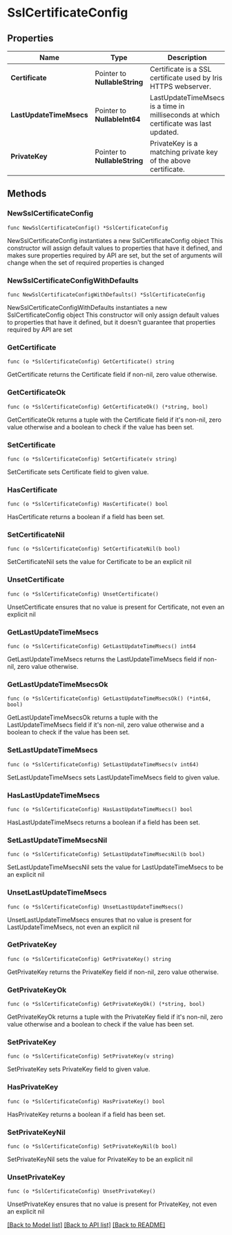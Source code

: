 # SslCertificateConfig

## Properties

Name | Type | Description | Notes
------------ | ------------- | ------------- | -------------
**Certificate** | Pointer to **NullableString** | Certificate is a SSL certificate used by Iris HTTPS webserver. | [optional] 
**LastUpdateTimeMsecs** | Pointer to **NullableInt64** | LastUpdateTimeMsecs is a time in milliseconds at which certificate was last updated. | [optional] 
**PrivateKey** | Pointer to **NullableString** | PrivateKey is a matching private key of the above certificate. | [optional] 

## Methods

### NewSslCertificateConfig

`func NewSslCertificateConfig() *SslCertificateConfig`

NewSslCertificateConfig instantiates a new SslCertificateConfig object
This constructor will assign default values to properties that have it defined,
and makes sure properties required by API are set, but the set of arguments
will change when the set of required properties is changed

### NewSslCertificateConfigWithDefaults

`func NewSslCertificateConfigWithDefaults() *SslCertificateConfig`

NewSslCertificateConfigWithDefaults instantiates a new SslCertificateConfig object
This constructor will only assign default values to properties that have it defined,
but it doesn't guarantee that properties required by API are set

### GetCertificate

`func (o *SslCertificateConfig) GetCertificate() string`

GetCertificate returns the Certificate field if non-nil, zero value otherwise.

### GetCertificateOk

`func (o *SslCertificateConfig) GetCertificateOk() (*string, bool)`

GetCertificateOk returns a tuple with the Certificate field if it's non-nil, zero value otherwise
and a boolean to check if the value has been set.

### SetCertificate

`func (o *SslCertificateConfig) SetCertificate(v string)`

SetCertificate sets Certificate field to given value.

### HasCertificate

`func (o *SslCertificateConfig) HasCertificate() bool`

HasCertificate returns a boolean if a field has been set.

### SetCertificateNil

`func (o *SslCertificateConfig) SetCertificateNil(b bool)`

 SetCertificateNil sets the value for Certificate to be an explicit nil

### UnsetCertificate
`func (o *SslCertificateConfig) UnsetCertificate()`

UnsetCertificate ensures that no value is present for Certificate, not even an explicit nil
### GetLastUpdateTimeMsecs

`func (o *SslCertificateConfig) GetLastUpdateTimeMsecs() int64`

GetLastUpdateTimeMsecs returns the LastUpdateTimeMsecs field if non-nil, zero value otherwise.

### GetLastUpdateTimeMsecsOk

`func (o *SslCertificateConfig) GetLastUpdateTimeMsecsOk() (*int64, bool)`

GetLastUpdateTimeMsecsOk returns a tuple with the LastUpdateTimeMsecs field if it's non-nil, zero value otherwise
and a boolean to check if the value has been set.

### SetLastUpdateTimeMsecs

`func (o *SslCertificateConfig) SetLastUpdateTimeMsecs(v int64)`

SetLastUpdateTimeMsecs sets LastUpdateTimeMsecs field to given value.

### HasLastUpdateTimeMsecs

`func (o *SslCertificateConfig) HasLastUpdateTimeMsecs() bool`

HasLastUpdateTimeMsecs returns a boolean if a field has been set.

### SetLastUpdateTimeMsecsNil

`func (o *SslCertificateConfig) SetLastUpdateTimeMsecsNil(b bool)`

 SetLastUpdateTimeMsecsNil sets the value for LastUpdateTimeMsecs to be an explicit nil

### UnsetLastUpdateTimeMsecs
`func (o *SslCertificateConfig) UnsetLastUpdateTimeMsecs()`

UnsetLastUpdateTimeMsecs ensures that no value is present for LastUpdateTimeMsecs, not even an explicit nil
### GetPrivateKey

`func (o *SslCertificateConfig) GetPrivateKey() string`

GetPrivateKey returns the PrivateKey field if non-nil, zero value otherwise.

### GetPrivateKeyOk

`func (o *SslCertificateConfig) GetPrivateKeyOk() (*string, bool)`

GetPrivateKeyOk returns a tuple with the PrivateKey field if it's non-nil, zero value otherwise
and a boolean to check if the value has been set.

### SetPrivateKey

`func (o *SslCertificateConfig) SetPrivateKey(v string)`

SetPrivateKey sets PrivateKey field to given value.

### HasPrivateKey

`func (o *SslCertificateConfig) HasPrivateKey() bool`

HasPrivateKey returns a boolean if a field has been set.

### SetPrivateKeyNil

`func (o *SslCertificateConfig) SetPrivateKeyNil(b bool)`

 SetPrivateKeyNil sets the value for PrivateKey to be an explicit nil

### UnsetPrivateKey
`func (o *SslCertificateConfig) UnsetPrivateKey()`

UnsetPrivateKey ensures that no value is present for PrivateKey, not even an explicit nil

[[Back to Model list]](../README.md#documentation-for-models) [[Back to API list]](../README.md#documentation-for-api-endpoints) [[Back to README]](../README.md)


